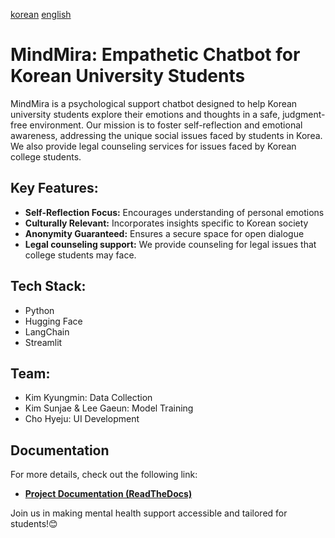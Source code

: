 [korean](README_ko.md) [english](README.md)
# MindMira: Empathetic Chatbot for Korean University Students

MindMira is a psychological support chatbot designed to help Korean university students explore their emotions and thoughts in a safe, judgment-free environment. Our mission is to foster self-reflection and emotional awareness, addressing the unique social issues faced by students in Korea. We also provide legal counseling services for issues faced by Korean college students.

## Key Features:
- **Self-Reflection Focus:** Encourages understanding of personal emotions
- **Culturally Relevant:** Incorporates insights specific to Korean society
- **Anonymity Guaranteed:** Ensures a secure space for open dialogue
- **Legal counseling support:** We provide counseling for legal issues that college students may face.

## Tech Stack:
- Python
- Hugging Face
- LangChain
- Streamlit

## Team:
- Kim Kyungmin: Data Collection
- Kim Sunjae & Lee Gaeun: Model Training
- Cho Hyeju: UI Development

## Documentation
For more details, check out the following link:

- [**Project Documentation (ReadTheDocs)**](https://rtd.readthedocs.io/)
  
Join us in making mental health support accessible and tailored for students!😊
